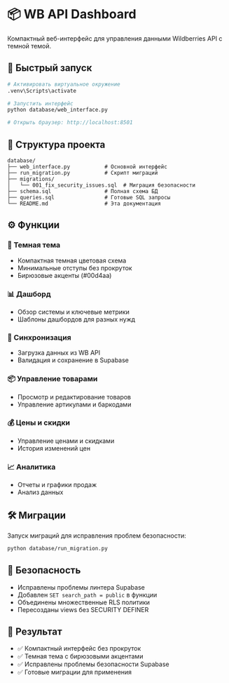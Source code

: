 # 📦 WB API Dashboard

Компактный веб-интерфейс для управления данными Wildberries API с темной темой.

## 🚀 Быстрый запуск

```bash
# Активировать виртуальное окружение
.venv\Scripts\activate

# Запустить интерфейс
python database/web_interface.py

# Открыть браузер: http://localhost:8501
```

## 🔧 Структура проекта

```
database/
├── web_interface.py           # Основной интерфейс
├── run_migration.py           # Скрипт миграций
├── migrations/
│   └── 001_fix_security_issues.sql  # Миграция безопасности
├── schema.sql                 # Полная схема БД
├── queries.sql                # Готовые SQL запросы
└── README.md                  # Эта документация
```

## ⚙️ Функции

### 🎨 Темная тема
- Компактная темная цветовая схема
- Минимальные отступы без прокруток
- Бирюзовые акценты (#00d4aa)

### 📊 Дашборд
- Обзор системы и ключевые метрики
- Шаблоны дашбордов для разных нужд

### 🔄 Синхронизация
- Загрузка данных из WB API
- Валидация и сохранение в Supabase

### 📦 Управление товарами
- Просмотр и редактирование товаров
- Управление артикулами и баркодами

### 💰 Цены и скидки
- Управление ценами и скидками
- История изменений цен

### 📈 Аналитика
- Отчеты и графики продаж
- Анализ данных

## 🛠️ Миграции

Запуск миграций для исправления проблем безопасности:

```bash
python database/run_migration.py
```

## 🔐 Безопасность

- Исправлены проблемы линтера Supabase
- Добавлен `SET search_path = public` в функции
- Объединены множественные RLS политики
- Пересозданы views без SECURITY DEFINER

## 🎯 Результат

- ✅ Компактный интерфейс без прокруток
- ✅ Темная тема с бирюзовыми акцентами
- ✅ Исправлены проблемы безопасности Supabase
- ✅ Готовые миграции для применения